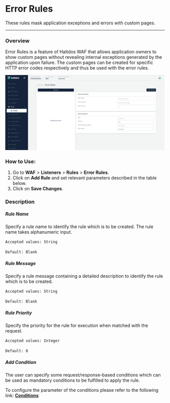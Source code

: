 # Error Rules
These rules mask application exceptions and errors with custom pages.

---

### Overview 
Error Rules is a feature of Haltdos WAF that allows application owners to show custom pages without revealing internal exceptions generated by the application upon failure. The custom pages can be created for specific HTTP error codes respectively and thus be used with the error rules.

![error rules](/img/waf/v7/docs/error_rule.png)

### How to Use:
1. Go to **WAF** > **Listeners** > **Rules** > **Error Rules**.
2. Click on **Add Rule** and set relevant parameters described in the table below.
3. Click on **Save Changes**.


### Description

##### **Rule Name**

Specify a rule name to identify the rule which is to be created. The rule name takes alphanumeric input.

    Accepted values: String

    Default: Blank 

##### **Rule Message**

Specify a rule message containing a detailed description to identify the rule which is to be created.

    Accepted values: String

    Default: Blank 

##### **Rule Priority**

Specify the priority for the rule for execution when matched with the request.

    Accepted values: Integer

    Default: 0 

##### **Add Condition**

The user can specify some request/response-based conditions which can be used as mandatory conditions to be fulfilled to apply the rule.

To configure the parameter of the conditions please refer to the following link: [**Conditions**](/enterprise/waf/listener/profiles/rules/conditions)